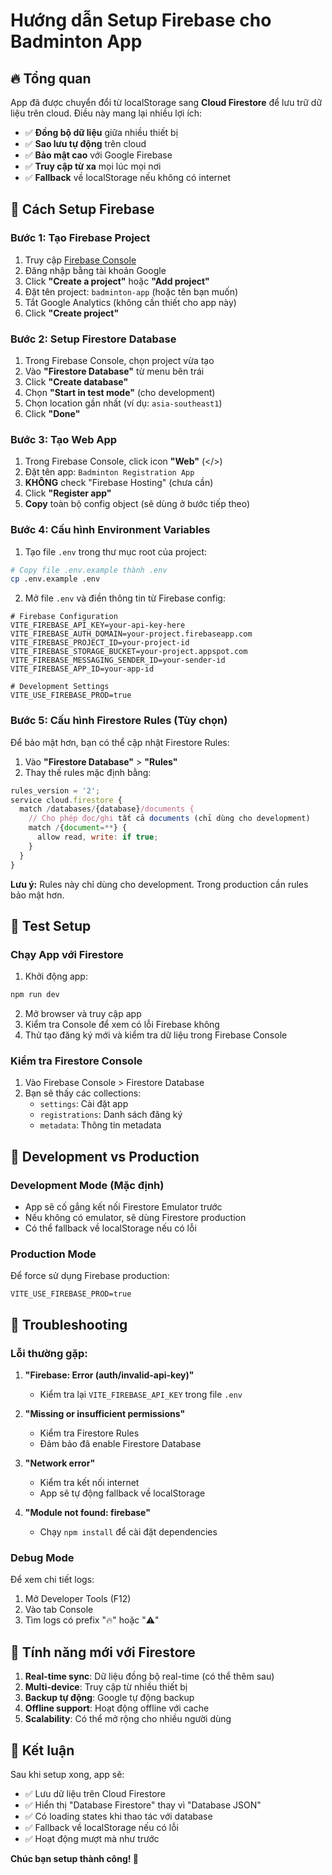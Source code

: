 # Hướng dẫn Setup Firebase cho Badminton App

## 🔥 Tổng quan

App đã được chuyển đổi từ localStorage sang **Cloud Firestore** để lưu trữ dữ liệu trên cloud. Điều này mang lại nhiều lợi ích:

- ✅ **Đồng bộ dữ liệu** giữa nhiều thiết bị
- ✅ **Sao lưu tự động** trên cloud
- ✅ **Bảo mật cao** với Google Firebase
- ✅ **Truy cập từ xa** mọi lúc mọi nơi
- ✅ **Fallback** về localStorage nếu không có internet

## 🚀 Cách Setup Firebase

### Bước 1: Tạo Firebase Project

1. Truy cập [Firebase Console](https://console.firebase.google.com/)
2. Đăng nhập bằng tài khoản Google
3. Click **"Create a project"** hoặc **"Add project"**
4. Đặt tên project: `badminton-app` (hoặc tên bạn muốn)
5. Tắt Google Analytics (không cần thiết cho app này)
6. Click **"Create project"**

### Bước 2: Setup Firestore Database

1. Trong Firebase Console, chọn project vừa tạo
2. Vào **"Firestore Database"** từ menu bên trái
3. Click **"Create database"**
4. Chọn **"Start in test mode"** (cho development)
5. Chọn location gần nhất (ví dụ: `asia-southeast1`)
6. Click **"Done"**

### Bước 3: Tạo Web App

1. Trong Firebase Console, click icon **"Web"** (</>) 
2. Đặt tên app: `Badminton Registration App`
3. **KHÔNG** check "Firebase Hosting" (chưa cần)
4. Click **"Register app"**
5. **Copy** toàn bộ config object (sẽ dùng ở bước tiếp theo)

### Bước 4: Cấu hình Environment Variables

1. Tạo file `.env` trong thư mục root của project:

```bash
# Copy file .env.example thành .env
cp .env.example .env
```

2. Mở file `.env` và điền thông tin từ Firebase config:

```env
# Firebase Configuration
VITE_FIREBASE_API_KEY=your-api-key-here
VITE_FIREBASE_AUTH_DOMAIN=your-project.firebaseapp.com
VITE_FIREBASE_PROJECT_ID=your-project-id
VITE_FIREBASE_STORAGE_BUCKET=your-project.appspot.com
VITE_FIREBASE_MESSAGING_SENDER_ID=your-sender-id
VITE_FIREBASE_APP_ID=your-app-id

# Development Settings
VITE_USE_FIREBASE_PROD=true
```

### Bước 5: Cấu hình Firestore Rules (Tùy chọn)

Để bảo mật hơn, bạn có thể cập nhật Firestore Rules:

1. Vào **"Firestore Database"** > **"Rules"**
2. Thay thế rules mặc định bằng:

```javascript
rules_version = '2';
service cloud.firestore {
  match /databases/{database}/documents {
    // Cho phép đọc/ghi tất cả documents (chỉ dùng cho development)
    match /{document=**} {
      allow read, write: if true;
    }
  }
}
```

**Lưu ý:** Rules này chỉ dùng cho development. Trong production cần rules bảo mật hơn.

## 🧪 Test Setup

### Chạy App với Firestore

1. Khởi động app:
```bash
npm run dev
```

2. Mở browser và truy cập app
3. Kiểm tra Console để xem có lỗi Firebase không
4. Thử tạo đăng ký mới và kiểm tra dữ liệu trong Firebase Console

### Kiểm tra Firestore Console

1. Vào Firebase Console > Firestore Database
2. Bạn sẽ thấy các collections:
   - `settings`: Cài đặt app
   - `registrations`: Danh sách đăng ký
   - `metadata`: Thông tin metadata

## 🔧 Development vs Production

### Development Mode (Mặc định)

- App sẽ cố gắng kết nối Firestore Emulator trước
- Nếu không có emulator, sẽ dùng Firestore production
- Có thể fallback về localStorage nếu có lỗi

### Production Mode

Để force sử dụng Firebase production:

```env
VITE_USE_FIREBASE_PROD=true
```

## 🚨 Troubleshooting

### Lỗi thường gặp:

1. **"Firebase: Error (auth/invalid-api-key)"**
   - Kiểm tra lại `VITE_FIREBASE_API_KEY` trong file `.env`

2. **"Missing or insufficient permissions"**
   - Kiểm tra Firestore Rules
   - Đảm bảo đã enable Firestore Database

3. **"Network error"**
   - Kiểm tra kết nối internet
   - App sẽ tự động fallback về localStorage

4. **"Module not found: firebase"**
   - Chạy `npm install` để cài đặt dependencies

### Debug Mode

Để xem chi tiết logs:

1. Mở Developer Tools (F12)
2. Vào tab Console
3. Tìm logs có prefix "🔥" hoặc "⚠️"

## 📱 Tính năng mới với Firestore

1. **Real-time sync**: Dữ liệu đồng bộ real-time (có thể thêm sau)
2. **Multi-device**: Truy cập từ nhiều thiết bị
3. **Backup tự động**: Google tự động backup
4. **Offline support**: Hoạt động offline với cache
5. **Scalability**: Có thể mở rộng cho nhiều người dùng

## 🎯 Kết luận

Sau khi setup xong, app sẽ:
- ✅ Lưu dữ liệu trên Cloud Firestore
- ✅ Hiển thị "Database Firestore" thay vì "Database JSON"
- ✅ Có loading states khi thao tác với database
- ✅ Fallback về localStorage nếu có lỗi
- ✅ Hoạt động mượt mà như trước

**Chúc bạn setup thành công! 🎉**
